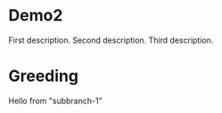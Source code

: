 # Demo2

First description.
Second description.
Third description.

# Greeding
Hello from "subbranch-1"
